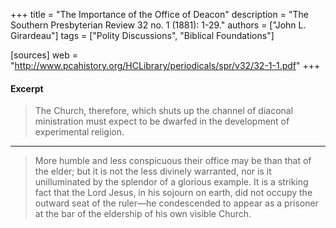 +++
title = "The Importance of the Office of Deacon"
description = "The Southern Presbyterian Review 32 no. 1 (1881): 1-29."
authors = ["John L. Girardeau"]
tags = ["Polity Discussions", "Biblical Foundations"]

[sources]
web = "http://www.pcahistory.org/HCLibrary/periodicals/spr/v32/32-1-1.pdf"
+++

#### Excerpt

> The Church, therefore, which shuts up the channel of diaconal ministration must expect to be dwarfed in the development of experimental religion.

------

> More humble and less conspicuous their office may be than that of the elder; but it is not the less divinely warranted, nor is it unilluminated by the splendor of a glorious example. It is a striking fact that the Lord Jesus, in his sojourn on earth, did not occupy the outward seat of the ruler—he condescended to appear as a prisoner at the bar of the eldership of his own visible Church.